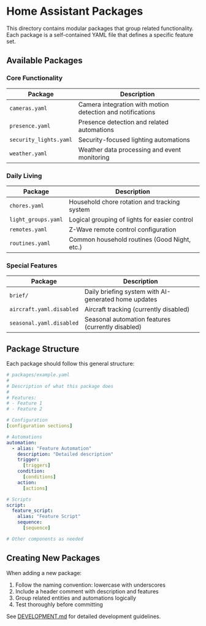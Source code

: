# Home Assistant Packages

This directory contains modular packages that group related functionality. Each package is a self-contained YAML file that defines a specific feature set.

## Available Packages

### Core Functionality

| Package                | Description                                                |
|------------------------|------------------------------------------------------------|
| `cameras.yaml`         | Camera integration with motion detection and notifications |
| `presence.yaml`        | Presence detection and related automations                 |
| `security_lights.yaml` | Security-focused lighting automations                      |
| `weather.yaml`         | Weather data processing and event monitoring               |

### Daily Living

| Package             | Description                                   |
|---------------------|-----------------------------------------------|
| `chores.yaml`       | Household chore rotation and tracking system  |
| `light_groups.yaml` | Logical grouping of lights for easier control |
| `remotes.yaml`      | Z-Wave remote control configuration           |
| `routines.yaml`     | Common household routines (Good Night, etc.)  |

### Special Features

| Package                  | Description                                          |
|--------------------------|------------------------------------------------------|
| `brief/`                 | Daily briefing system with AI-generated home updates |
| `aircraft.yaml.disabled` | Aircraft tracking (currently disabled)               |
| `seasonal.yaml.disabled` | Seasonal automation features (currently disabled)    |

## Package Structure

Each package should follow this general structure:

```yaml
# packages/example.yaml
#
# Description of what this package does
#
# Features:
# - Feature 1
# - Feature 2

# Configuration
[configuration sections]

# Automations
automation:
  - alias: "Feature Automation"
    description: "Detailed description"
    trigger:
      [triggers]
    condition:
      [conditions]
    action:
      [actions]

# Scripts
script:
  feature_script:
    alias: "Feature Script"
    sequence:
      [sequence]

# Other components as needed
```

## Creating New Packages

When adding a new package:

1. Follow the naming convention: lowercase with underscores
2. Include a header comment with description and features
3. Group related entities and automations logically
4. Test thoroughly before committing

See [DEVELOPMENT.md](../DEVELOPMENT.md) for detailed development guidelines.
